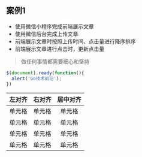 ## 案例1

* 使用微信小程序完成前端展示文章
* 使用微信后台完成上传文章
* 前端展示文章时按照上传时间、点击量进行降序排序
* 前端展示文章进行点击时，更新点击量

> 做任何事情都需要细心和坚持

```javascript
$(document).ready(function(){
  alert('Go技术前沿');
})
```

| 左对齐 | 右对齐 | 居中对齐 |
| :-----| ----: | :----: |
| 单元格 | 单元格 | 单元格 |
| 单元格 | 单元格 | 单元格 |
| 单元格 | 单元格 | 单元格 |
| 单元格 | 单元格 | 单元格 |